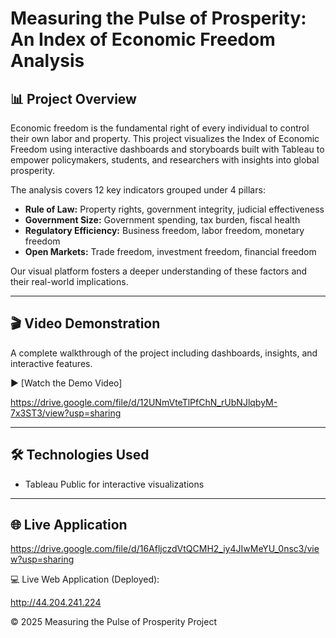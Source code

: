 # Measuring the Pulse of Prosperity: An Index of Economic Freedom Analysis

## 📊 Project Overview
Economic freedom is the fundamental right of every individual to control their own labor and property. This project visualizes the Index of Economic Freedom using interactive dashboards and storyboards built with Tableau to empower policymakers, students, and researchers with insights into global prosperity.

The analysis covers 12 key indicators grouped under 4 pillars:
- **Rule of Law:** Property rights, government integrity, judicial effectiveness  
- **Government Size:** Government spending, tax burden, fiscal health  
- **Regulatory Efficiency:** Business freedom, labor freedom, monetary freedom  
- **Open Markets:** Trade freedom, investment freedom, financial freedom  

Our visual platform fosters a deeper understanding of these factors and their real-world implications.

---

## 🎬 Video Demonstration
A complete walkthrough of the project including dashboards, insights, and interactive features.

▶️ [Watch the Demo Video]

https://drive.google.com/file/d/12UNmVteTlPfChN_rUbNJlqbyM-7x3ST3/view?usp=sharing

---

## 🛠️ Technologies Used
- Tableau Public for interactive visualizations  


---
## 🌐 Live Application  

https://drive.google.com/file/d/16AfljczdVtQCMH2_iy4JIwMeYU_0nsc3/view?usp=sharing

💻 Live Web Application (Deployed):

http://44.204.241.224



© 2025 Measuring the Pulse of Prosperity Project
